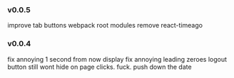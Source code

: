 ### v0.0.5
improve tab buttons
webpack root modules
remove react-timeago

### v0.0.4
fix annoying 1 second from now display
fix annoying leading zeroes
logout button still wont hide on page clicks. fuck.
push down the date